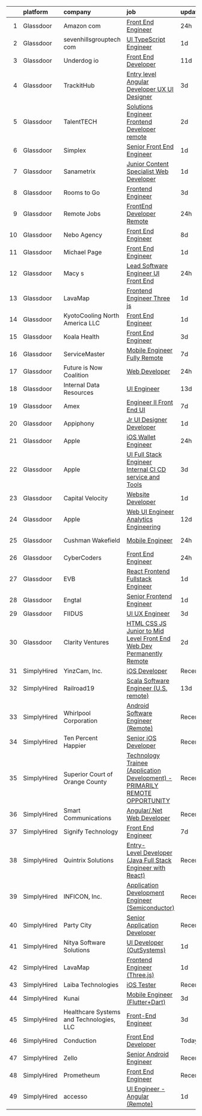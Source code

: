 

|    | platform    | company                                  | job                                                                                                                                                                                                                                                                                                                                                                                                                                                                                                                                                                                                                                                                                                                                                                                                                                                                                                                                                                                                                                                                                                                                                                                                                                                                                                                                                                                                                                                                       | update_time   | location                         |
|---:|:------------|:-----------------------------------------|:--------------------------------------------------------------------------------------------------------------------------------------------------------------------------------------------------------------------------------------------------------------------------------------------------------------------------------------------------------------------------------------------------------------------------------------------------------------------------------------------------------------------------------------------------------------------------------------------------------------------------------------------------------------------------------------------------------------------------------------------------------------------------------------------------------------------------------------------------------------------------------------------------------------------------------------------------------------------------------------------------------------------------------------------------------------------------------------------------------------------------------------------------------------------------------------------------------------------------------------------------------------------------------------------------------------------------------------------------------------------------------------------------------------------------------------------------------------------------|:--------------|:---------------------------------|
|  1 | Glassdoor   | Amazon com                               | [Front End Engineer](https://www.glassdoor.com/partner/jobListing.htm?pos=112&ao=1110586&s=58&guid=00000182fd0a5a089614edddea340e21&src=GD_JOB_AD&t=SR&vt=w&cs=1_6323b104&cb=1662102690878&jobListingId=1008111777596&cpc=723ADC3DFE402989&jrtk=3-0-1gbugkmhikui8801-1gbugkmi2ii2i800-9079e5c4807ef496--6NYlbfkN0CKJOvZ2V5IrJ1cL6f27LnM8XR4tisTi-a8V3t-dR9dwsgFRvlGUQc2Ve2CGI8d6VMKw62pSOGDOZOCK-asYlM1UC5LovIEu11GL3IVAzmNWxdw11bPoku-DjPOHXIgcj-ujE-jhQyEOdKPVR3jZqK8Z5UiuBr4aTfM2ZAKVUIS8MVUTcGPSDadIuXW0eZZlyRsnkobRUVUwmcEbqKoiA2CyOdf1EWTks-F2Nbjup3vuh_YJU1JM98uKxhbX-tUATGiLf1b6MCCGam5Zx4zfure2-71bYJFnFD-cnIQvV53PXMIxXEkqC-QhPpe1z0SxEt-J_ztZ7EU1kD3ZY1-CZOiJqVIKVN9iQsDjbu1cpSkQVfOSRhqqeuMjPeb-q12RvhQnymwJcb9vSKjFNbo3a6nmvIFuBjBQNL5kp39JpubLzLnWQtWePrYK1-wuHlZW1A%3D)                                                                                                                                                                                                                                                                                                                                                                                                                                                                                                                                                                                                                                                                                    | 24h           | Seattle, WA                      |
|  2 | Glassdoor   | sevenhillsgrouptech com                  | [UI TypeScript Engineer](https://www.glassdoor.com/partner/jobListing.htm?pos=123&ao=1136043&s=58&guid=00000182fd0a5a089614edddea340e21&src=GD_JOB_AD&t=SR&vt=w&ea=1&cs=1_c9ca52b4&cb=1662102690878&jobListingId=1008105988663&jrtk=3-0-1gbugkmhikui8801-1gbugkmi2ii2i800-0cbdc25f6ccf4f5f-)                                                                                                                                                                                                                                                                                                                                                                                                                                                                                                                                                                                                                                                                                                                                                                                                                                                                                                                                                                                                                                                                                                                                                                              | 1d            | Remote                           |
|  3 | Glassdoor   | Underdog io                              | [Front End Developer](https://www.glassdoor.com/partner/jobListing.htm?pos=111&ao=1110586&s=58&guid=00000182fd0a5a089614edddea340e21&src=GD_JOB_AD&t=SR&vt=w&cs=1_1f9579ac&cb=1662102690878&jobListingId=1008083944556&cpc=723ADC3DFE402989&jrtk=3-0-1gbugkmhikui8801-1gbugkmi2ii2i800-3be49a90b34b1646--6NYlbfkN0AMrEUdIxhUDi4JaB8HlJ3ajS0ipebGaj6lY-2pm3XmRwZj7C-QvtNnHci0APrFMEf352lJ3MUASs1HZHDz7pYZsR1ew5Rar1Xv0jTvYsLLa2wXJEOF9tBHTaX9fahBxYrEdF9NqEkxk9keSgILDpMBddKbwdNvWmXuHC4NusjA8fBzzOMi0omz2jpglglxPAAlvOPW_l-GUfianCde0uT97ZdfFDeQaLZuUHipnQL9L59Vjo3kLQ4U_1ko7WoGlioV0YErwcmfpN70-FvBIKPZJ5n91bH4JjGbO8Tzzbi7H4th2iKy8gl2RnXHK507m5z7vlf68NwZJjg-ruqG2gyUKFI0kvEWFKg782o2YVjCuOtarsJ3lw_Lrk8LAUgy8svGhSHy__sqfPSIfbGWGih_IEe1HYH0nwTtpP6lWDdaSaC64E0W6yNkqtY9dps9DHL0CBeL7KKy4_0-I-byZkwdZOVCPC-hi9yrd5vas-KAPQq4mZVZtrWuqXfNW6Z_c4g3kqjtzspgjCzRzSmgs8_jJPlXGdHExT7lCzJwHAEixgzOf9QN9QDm6DfOYO4uXk_Jf5Urqdu_m757K1n62ruoBG0Z2t_uTCrizWPkHtTtivIxznfqr2Nbtx65EvZ35os2mG1Y_IzDqLiCwxv8QvtDLJBhjbybDm0%3D)                                                                                                                                                                                                                                                                                                                                                                                                                                                   | 11d           | San Francisco, CA                |
|  4 | Glassdoor   | TrackitHub                               | [Entry level Angular Developer   UX UI Designer](https://www.glassdoor.com/partner/jobListing.htm?pos=114&ao=1110586&s=58&guid=00000182fd0a5a089614edddea340e21&src=GD_JOB_AD&t=SR&vt=w&ea=1&cs=1_ee2115d0&cb=1662102690878&jobListingId=1008101431851&cpc=8795CF9063CD573D&jrtk=3-0-1gbugkmhikui8801-1gbugkmi2ii2i800-e97608c6d181ff30--6NYlbfkN0DdLn5tXN_RiyJSiFodarGZFJKa8s6F6AK0THPBWp05MQOFQCzoYzZxGxYfJ9hLSNYsJbys6DBTafbFBBjszBxbMt_j1W_2i7zpgsVzQGKmwrQJU15QlzWMC0JPYrRs9hHXSY2_r0LyZgUT8f4VW1f_CjJ3HfrwkBmWSyv4JCZOznODM92b2waMp_uTTY9CimXK3DgCxNRJzXPkMha8Nl2Fc7ABgQAs1iCsgJqkgoWAobpolyRqSNUdu7UgPjKxqog_1zqt3frVJDoFV83e6_XqmS36spMNqlpdtKD8dWRIx50VUPN2U25EMBWyyK48dbb5SqDSm59I0FbjSvcDN9sO6C3XJ4h8JWB4uw4pAMNiw-yPdcPlwWXeGIuu-vSee1-Uq__7mSbtE0ZbEkDJ9CW6NiCdoceaK3bYbPp12jUqB2Qv62ASTEfe5ozjxUGovrJaRa2UFODN6NWp-mQNIULEPEYtVQKImv9nWjWrbUmvsWdUpH1_jG08jCJ_XGAY11glAQlRMCGjSXALRmAaah6h)                                                                                                                                                                                                                                                                                                                                                                                                                                                                                                                                                                 | 3d            | Remote                           |
|  5 | Glassdoor   | TalentTECH                               | [Solutions Engineer Frontend Developer  remote ](https://www.glassdoor.com/partner/jobListing.htm?pos=124&ao=1136043&s=58&guid=00000182fd0a5a089614edddea340e21&src=GD_JOB_AD&t=SR&vt=w&ea=1&cs=1_68241ece&cb=1662102690878&jobListingId=1008103113079&jrtk=3-0-1gbugkmhikui8801-1gbugkmi2ii2i800-38a11cd210967287-)                                                                                                                                                                                                                                                                                                                                                                                                                                                                                                                                                                                                                                                                                                                                                                                                                                                                                                                                                                                                                                                                                                                                                      | 2d            | Atlanta, TX                      |
|  6 | Glassdoor   | Simplex                                  | [Senior Front End Engineer](https://www.glassdoor.com/partner/jobListing.htm?pos=119&ao=1110586&s=58&guid=00000182fd0a5a089614edddea340e21&src=GD_JOB_AD&t=SR&vt=w&ea=1&cs=1_0df3e82d&cb=1662102690878&jobListingId=1008106322962&cpc=9C2286EA3771AAF6&jrtk=3-0-1gbugkmhikui8801-1gbugkmi2ii2i800-41c6f848e0a4c474--6NYlbfkN0AKXGaiplK0NhmDwG5amTlm5UJ1uyQpTiT6b7Yfiq_d5IZF27rf16l0c-ZVOAEiLpOV1r3c6eJA3BX1DhrYsokSmz91ko1cSFC6twCMcw4dfxWIHfDp9NrMrmfeI4TygIKN8-fZZF-WPTQ7rA8hkYKbbNApCtbwBqJTTpU9j8gK4kt_4HIbn9hFGk9y900PRhVKcluxVvzWkyTPv8-nR80qV6VuL6huQg-Vn1JeDD8Eas6TE5fEp_ojl4__Cgxj7-YkxRCjEAUTSU5IrIJV6RJmP71QLMy5NSuUQm_7Q3_s-aLk7ALbXZl3EiVIPAGAkc_U0CQnA2XSkI22FDQEtcQ_S3N41FymWd7lT9rluwnxqB5AKC_Wmf8HWm0IhCMJgfmQOVbq4kKatqwu-1g90XnVV6APfJ0kYgcpVYdN7F4U8JaW113dLdb-kZP-kWsE5rBG3RMkPtFWZEUQA-j7avey)                                                                                                                                                                                                                                                                                                                                                                                                                                                                                                                                                                                                                                                      | 1d            | Remote                           |
|  7 | Glassdoor   | Sanametrix                               | [Junior Content Specialist Web Developer](https://www.glassdoor.com/partner/jobListing.htm?pos=102&ao=1110586&s=58&guid=00000182fd0a5a089614edddea340e21&src=GD_JOB_AD&t=SR&vt=w&ea=1&cs=1_fbcb0233&cb=1662102690875&jobListingId=1008107815764&cpc=F41FEAB56D215062&jrtk=3-0-1gbugkmhikui8801-1gbugkmi2ii2i800-b245c521c04dd0c2--6NYlbfkN0CyQKdz8_lqdlgY-c-amsQST66Z8QjChsyYA8vzcGklWI54h1yaGRml5nZ8zCgFfjKK9ZLdt4yoVKrNz6IE8WYqPgnbtAenCgXBCuUJyRj9v1G_X1xDpaq7D6TVuE3LE96DJszuenHbsextHgw9-_0LokNeJq8xNTHga_useAxykmPnHKlxTeGpxpVL3bGTZHIq5kbzLkeunKrI_ruzNPf-SnkVaC3bKJ-E2t81CVcGHMAjGQu9VaYiLTp93LxieOFcKC0gOaZwZPkCyU5cnf63qisoFPUDsujv26AzqZFCGsqxC_Ex3apdUj9ESya0u-kSaHl61xxzbim8FZ43w_F5Eq2kbSaGWYZjx13_U1zYe7_vjZ6I0OFzVHfHTJQfLQpF2JqqOO-IuFqK3V_iJ5A4AlZLjm5GSzYux_PVyjOjxqgYW1pm160ErpPvCXNnrazdIR7-EItfAnNZzLt9LkggJeq8mjP3oH-MjtQ6jxV4-ztS1Lp7_FyNfDiV9UO9dS0%3D)                                                                                                                                                                                                                                                                                                                                                                                                                                                                                                                                                                                          | 1d            | Remote                           |
|  8 | Glassdoor   | Rooms to Go                              | [Frontend Engineer](https://www.glassdoor.com/partner/jobListing.htm?pos=115&ao=1110586&s=58&guid=00000182fd0a5a089614edddea340e21&src=GD_JOB_AD&t=SR&vt=w&ea=1&cs=1_a301e102&cb=1662102690878&jobListingId=1008101023855&cpc=FB7E4A1762AE5BEC&jrtk=3-0-1gbugkmhikui8801-1gbugkmi2ii2i800-d7501799ad4c8982--6NYlbfkN0DQkrWslipYdAKKBYyyAy12PZe5Qif844XZvzAwxKbcyIRxhdHaqMzJraSVoY3LdvZqdbhDVRcqMbQg9zBKlovBqZFMKKGvJWxnb3S45f-62NWUmbAKl-INeB2t6QZiWm3M1XCYbFffNuOKgWmrB1Y-k2AUD71nAFg2pFsx9_ZakQLz6Mwdh-3VWtaNPTu5NGjJHAmifMcHJwc8tBnVimSbBN4Aa8WHzIv0ytTwR4Ff8gYO0nCoZgNPid-WRhFQ4VHRdr6QlbF_rg1kz3irVM076xUMtH72r4GNJVnkWyeONBkzRdkIn6OnoOEEQW1jAIHNm2wTFLD2t5w_P-e_3v2MJvF0EUPz_j-GEweXxjnxWsT8oC0SvTAMxUCPUt5W27I_QeynTl1jnyr0ADS7gcfTBkg3_W8_6TonGsXGezgccVfI1olkmTN68Y-Pvc09RImdm1ryiMdL-YLTIuSQBb0gX0SH0BC4qn6NvFdeC-zBB5TsxhU4ZeV9ihyvucgSC4fCK2APkraeO-rDrfspRrGN2xHLsI3uqmcVhou9tk7zrnfsMAfXKFck)                                                                                                                                                                                                                                                                                                                                                                                                                                                                                                                                                              | 3d            | Atlanta, GA                      |
|  9 | Glassdoor   | Remote Jobs                              | [FrontEnd Developer  Remote ](https://www.glassdoor.com/partner/jobListing.htm?pos=127&ao=1136043&s=58&guid=00000182fd0a5a089614edddea340e21&src=GD_JOB_AD&t=SR&vt=w&cs=1_142d9e86&cb=1662102690878&jobListingId=1008111363414&jrtk=3-0-1gbugkmhikui8801-1gbugkmi2ii2i800-52f6375aaa799867-)                                                                                                                                                                                                                                                                                                                                                                                                                                                                                                                                                                                                                                                                                                                                                                                                                                                                                                                                                                                                                                                                                                                                                                              | 24h           | Remote                           |
| 10 | Glassdoor   | Nebo Agency                              | [Front End Engineer](https://www.glassdoor.com/partner/jobListing.htm?pos=103&ao=1110586&s=58&guid=00000182fd0a5a089614edddea340e21&src=GD_JOB_AD&t=SR&vt=w&ea=1&cs=1_a3753fed&cb=1662102690876&jobListingId=1008091252194&cpc=618B7C2C2BCBC227&jrtk=3-0-1gbugkmhikui8801-1gbugkmi2ii2i800-75fbaeed8c342756--6NYlbfkN0DnD22po5yrqzsKlPZQBkFdjxH2sSxKZZZEe_YvohF4JxoCKGDfqvojq_UCMobx5GXqiMsMFvk5Jl9PbySOJlj8_gQIZUHU3Ixjsb8Dpd7ZeIpxTcYWqT_xFDxbjhWaDjeYCWwAwb3lBSpPxq9-8RewnbZYlGtDh0f5cZrYQlVSpV_7-XJ8pDbPW99AH04r_zcwAbsnh-uceWErfVyFShopfWCDatNjsaKFTI5E1yO1IwzA9dMFi88N0xOIaVqO92Nw4jvZURxL7ewWrOvuKekhwtGE6xJhTzaZuv0xx7d8e-2h8HSPMtIgGPr61FAUB6z_CRU09_eTVGFrJP-A0LDHvQxPxB777iiMeVsJ2Lstf84zoK3Rh-8ClugZRFUdbg2944v_lJSlpyXH41UJWh6Oj3ZyPVEjDQJmhVoGldX9vY66rH-SYGa74xdtj6Ga3V4WO_GVcrNH2bHa4zopmTfwOlpKScJEnZAyBOd8vWvPI4GUub_KayxU6-3XEG_XIy4%3D)                                                                                                                                                                                                                                                                                                                                                                                                                                                                                                                                                                                                               | 8d            | Atlanta, GA                      |
| 11 | Glassdoor   | Michael Page                             | [Front End Engineer](https://www.glassdoor.com/partner/jobListing.htm?pos=120&ao=1110586&s=58&guid=00000182fd0a5a089614edddea340e21&src=GD_JOB_AD&t=SR&vt=w&cs=1_24d3729d&cb=1662102690878&jobListingId=1008105408253&cpc=32EE424DE2B657EB&jrtk=3-0-1gbugkmhikui8801-1gbugkmi2ii2i800-664ee73fa3518e19--6NYlbfkN0BR3ykMnr3Vw97HK5IC0i9Uo32NXohanwqRY-CI8z69bl4xOa6Yve6w6NlWd53uNOeH4xZ2n00a8rY0wq8Cx_JbswKM3Z5Ay0QpFF2ogD1NXyGxW9DloAN0hP3gnXWU-C8qWf3SlyW1vAv8Mf_p_H2Q5SP_vEtXAP3fTfMKoucYvYs9X0TCVDHd5BqB8mqBDf7wMFThsilhhA8cMhdp1tzKflfoN60a738Q-t68bPV_ze_BanPGF1JFM1shho1AXrdSvQ7yrezR_khO7qmjNaS74Fsfkvfye1JmlxCybPkl8E_1MtrlWkSgEKyCW3XNFuBGZUgaoZC8plU90loogpZrqeJ6-aBSEwVIIAD8fnxkxLVfPeV0wSsbrdl5kVTzkEUMtxwievXNGkokv0aRUXZHvC5rq5i3F7K1ypNKhV5pyaeHLGkqxGn-rakP17SDgJkicfqWRjD9OsrZrQNbEY6Bk_bY4ZZTqB6U7a2fUfQ5d_GxUWOSkOaQsMjy0blYW-ze2b8AP6-vJY4GEHLUhlN52usDt18nH5bGwkCmXka7YkgkG4Y7b0wVaHeagFzVtS2931O3FKsJ0rpSuNM5AL1mlg5gGlSAbw02nYjBrEZP4YiHyDkY2DmMnWE7BfPtSU1DOcKqc25ucB-SG7FSVbXWkollGmSpaXNfiPIY1E5SvGnwpTl3c7JBtiGKC6jIzdnJwnGqCCqqN4H2Zz_IdklW_fGCjFW-O2UJa7e6Cna9JTM6XhIBmNhBlJNj0dhyt15KJC5BxyLQ1s__lcWRXAxhYQymHbBpiZNHYJ6JGcLdstN2ky4LiNAkhDVSqm83EnG8cXiuZpb0bsQnevKAj7tSZ8pm-v6kWVsI0JuhsiB4JKTu-TRZgMqBZ7TTcxQuJ0pHGEyl2kpeDuQ6YGigxc9DWQn-GK-tHxkLH0Kynqb6b_JYOmiCINQ4qk9nJBRpkQ0CMvxS3qj6mjHvCs7gS2Gzt9q5Aw_s3oflKxW_mBVOzHvVw1kz8jBI)                                                                                                  | 1d            | Austin, TX                       |
| 12 | Glassdoor   | Macy s                                   | [Lead Software Engineer  UI Front End ](https://www.glassdoor.com/partner/jobListing.htm?pos=110&ao=1110586&s=58&guid=00000182fd0a5a089614edddea340e21&src=GD_JOB_AD&t=SR&vt=w&cs=1_465e5053&cb=1662102690877&jobListingId=1008110161534&cpc=1FDE87803EF93CD3&jrtk=3-0-1gbugkmhikui8801-1gbugkmi2ii2i800-372588624724983a--6NYlbfkN0DjHvLHG-fYDKeElzGabtytFldtxc-EIiSdXvIQjqX9HIzUG8IcG8J2L7sWMIRp2VTIYlkCEWOFuwW6uLJjzfmAxaEfKVmCS_uO-RU67sAgDdmeggSAB6z9GNJByXZfANoYpzM2Ko8O80U6_ovXcopQFnEHlK8c7KQjmWnSk1Bq7MYUmtyLeUXlNBGZ7eEvlwYyF6E6ZgzgQMvQjyz-8lJiG9RXn78semyKdgjCfxv3dKagOKgXZC5uXdTIAF6cSE0pzYWJS_3E_xGLbSi0Oeu-SFrd_cN-vkpWO29ziomBPtvpcvho2R9urAasoT2HpHMqwWwJHuw9wpPWbm8GtmvwjAQeUWWspuChpaA4_QTodhLdPyzgcdI4vmeZO2sSHs7YlfA64EC9pTAtyT8ox08qHplVrgJXQAHSO1zkuN4YzL-FMZuv8P77Py75iQUqA6WCPgr6fLR6Joci9uuEWeCxuORNVf0Oe1Lk0OaQLUd2ZA-PnCedBI17q75lg1w5SRBHhI5Bl3JUU1JVmeM-3ISuwB6tfZk1UhZinIETlHehzz-LUXA7BiUnOeRHvDVE3hgxQemWSfOIwwRMfcdmMPZA22QA7HNH4hcdxQ_m4xCyP_lQT65Upc11wA6kkSYc67gO2NQSrirC9-0Cqccz9J45q-ndgW1qJ83c4EOoTd6l50_zcPNNYtAyXbxHwjSISwsis-cxqP0NT4WeNQqj9McT7vNjdP8q_VJkerA4BmnwLOvNrs_M-o75TSAmZvLXnqZuCB_tPcZsY1-fez9qcuEoja1RKnNf8h50miCc0TIZCEPQ0KvX2Rq9fIXDwYOdL20G2cne6r6Sr7-ALp3uXjmR-Qc5A7t94gbwW-lnOuNzthzId_otW4BxJ39nnIATkhZuF7CTNeg2Y5vOrvCREeFKUUu3fPC1sS5Qu6HwDo-stXBy0Cq5er2tG0KMXvvQnAvJYUTGl5CUQ1JcR43KEIS18RYvRTLbth441kY6q-gd3qlmtCmsCYzvOAJS4jsMvpEmI70pXdrQWJ6iQubZgYbY7QWaRw_ZJ5yj6P6fuTgOxgeCl8v1IOGGmMxn5lxp0_U%3D) | 24h           | Johns Creek, GA                  |
| 13 | Glassdoor   | LavaMap                                  | [Frontend Engineer  Three js ](https://www.glassdoor.com/partner/jobListing.htm?pos=105&ao=1110586&s=58&guid=00000182fd0a5a089614edddea340e21&src=GD_JOB_AD&t=SR&vt=w&ea=1&cs=1_32ab3c99&cb=1662102690877&jobListingId=1008107112393&cpc=3DB599BF2F4828F0&jrtk=3-0-1gbugkmhikui8801-1gbugkmi2ii2i800-507f65a59dabc98d--6NYlbfkN0BvffYVbnfQbS93BkAhZe1nr_iwjsb5JUyOPZS3_wkjOSgWe_xkED14VH_47UFZw_f0PD-YV63-y0VMcTqxeh60kz2wUlyYmhXvmznHihDAAKeEfwl2yS4bQ_ahTu2wz6TXdbxPG-YL6ZGXSRJhELPmAH1xTPive-rk2Dzvl7eLtJhbzN0NlD7-sza0iPBPqtzkS6LbdUtSsWOY1UF-KymMMZOIEriLDt5ZROjCzp9ODhr69cdh28VErPrbPKWV7zYmJRrbQy1sXvcVZ_-vDl3aKhSbymAlKguqMpWnbWZ2Z-632SY2_Y_vjBGctZZwcX960HLjytEppqiBF_1Xc3ejkFbj9AsXFJQuoqHHWywPNFy50R_WhSIRNtTGeRiqGzWnoFo6eXa2owa2fbkUSvTkXpWRc3qAIfe9c_eiDigWIw1GKIlod5UKHYqXddh0vrCnFwVkhO706lxorqJG2KxGCChZFXfWdecFQgKz3OsyiPe3uVFTNWsxfp_Qv2Z4iqA%3D)                                                                                                                                                                                                                                                                                                                                                                                                                                                                                                                                                                                                     | 1d            | Remote                           |
| 14 | Glassdoor   | KyotoCooling   North America LLC         | [Front End Engineer](https://www.glassdoor.com/partner/jobListing.htm?pos=104&ao=1110586&s=58&guid=00000182fd0a5a089614edddea340e21&src=GD_JOB_AD&t=SR&vt=w&ea=1&cs=1_0131ac7a&cb=1662102690877&jobListingId=1008106136582&cpc=4B86475FAF393599&jrtk=3-0-1gbugkmhikui8801-1gbugkmi2ii2i800-95c6905352f88a82--6NYlbfkN0Dc-ooIHjQBXFulWbzgPY9vSiQnPnbNktONDEYief3jJamGcQTufOlvAyyAo7DfZyE_1pPArs6E43qkSZ1nxAg4VLodHb8ltK63bt5F2Q8lvamRi1z6gHP_gF1Os5c6ahv7SOgpgm0JzYRqACz8U4nNHNp9jx4qIOziVRweLYxsGSEfCHE6cE4YDn5gYuK7yL_Dgq2bCgdDFLrxM-nsIVC3swmSfFI_lpjLB_EnwqM4zb6BbhQMBhJugLthmwTAS0qYn_GPvDzAK7o_QbBNr42CNKxQ05boQgwWCtIaOrqPS-eP2LpCVp7RWjtiF67t8UjyFYQvnww-14CcHG5e2sKa7C7Lzi9RyyXQnpwWjT_b9ftxXBmdWQhyW9271P7qBfDY97PFyXOnUW31EnrXU9IS1rGYqrdNgY1yP0V20xoYKnF0ZiyZqh87nypmoJxtlWk7aN-XY15tDsgxBQyvG4qrjvnaHuHBwSaG9Z_Q2AtnyikSvy-U7y74P7CnB43BhAyURLrOXjRHzQ%3D%3D)                                                                                                                                                                                                                                                                                                                                                                                                                                                                                                                                                                                                 | 1d            | Remote                           |
| 15 | Glassdoor   | Koala Health                             | [Front End Engineer](https://www.glassdoor.com/partner/jobListing.htm?pos=128&ao=1136043&s=58&guid=00000182fd0a5a089614edddea340e21&src=GD_JOB_AD&t=SR&vt=w&ea=1&cs=1_037e5276&cb=1662102690878&jobListingId=1008101370082&jrtk=3-0-1gbugkmhikui8801-1gbugkmi2ii2i800-d44cb271bb076129-)                                                                                                                                                                                                                                                                                                                                                                                                                                                                                                                                                                                                                                                                                                                                                                                                                                                                                                                                                                                                                                                                                                                                                                                  | 3d            | Remote                           |
| 16 | Glassdoor   | ServiceMaster                            | [Mobile Engineer   Fully Remote](https://www.glassdoor.com/partner/jobListing.htm?pos=106&ao=1110586&s=58&guid=00000182fd0a5a089614edddea340e21&src=GD_JOB_AD&t=SR&vt=w&ea=1&cs=1_d6c05bbd&cb=1662102690877&jobListingId=1008094834815&cpc=D3E44275D43A938E&jrtk=3-0-1gbugkmhikui8801-1gbugkmi2ii2i800-1958677f0739793e--6NYlbfkN0BLx2Q3FoD53KxNngkRaR19oQ3a77WrFdaZHeeEQu56ilJplkQIi9mHEGKJ2jOyLcwCS2W82AGe83BmZiI9RJuZy4izAfNUSB8hpTp3CWM5p0smcy_-75o57_hvw0xjbMe2sk-1aR2MWjNoYWJh5-pxs9rzgeSq5hR8LgkXqXw2VCxgsbcImcyWS88kZ7dYi1kr3RibCaaAXHr1SvzVAdVfmVJ6QdTuWzCA0Vta75WOZv262swl8fjlsVBF-Aind34-_EMkSkXFHIcJDeWHduCt2j2vhBw_lxKt_RiGD0CrFpidnlPYI8mxa07CJAhb2zWPIdVxylY2pkty_RnLxeQUAYMmyk4Q7OeOVxzpECX4snEkoWBqdGkbM3HwLF0dhhxmOLEdZeMQ0Ap59XrPZgEzM0xI0T7oWHqs2kIdV_-2GE0r5YJb1HITGjH6Xfw-EY70IkQ9KOZP6H-fFiRek6KkAiijwxH8s8dcjEfwjEaplbtfP-OlgCybHSs4gUGENiuB_UkpFIxOURMe6CiyYNG8qgog7V28LOQgjOgU-RfGcJU3EqMJHVWHeOvT3DcWYzUvktzgdC6WCpHXQy0i9F1og15T13suF1mtWQWX1iP9f6DGMdZ9BSATveCsD4kELiZvYxp-Hn-ulp4ue_U9X6K6eNqOQdxBZA27O3mPHU0ClAnrTu3jvUGEJFSTu59H6JFZCC8cuEnEYVC5NpA1yr64ZsWCnAj9o3ZAn5o4jiyzUd5_b164sDCGno8HIFNHMuI%3D)                                                                                                                                                                                                                                                                                                                                   | 7d            | Atlanta, GA                      |
| 17 | Glassdoor   | Future is Now Coalition                  | [Web Developer](https://www.glassdoor.com/partner/jobListing.htm?pos=126&ao=1136043&s=58&guid=00000182fd0a5a089614edddea340e21&src=GD_JOB_AD&t=SR&vt=w&ea=1&cs=1_7f8217c8&cb=1662102690878&jobListingId=1008111275835&jrtk=3-0-1gbugkmhikui8801-1gbugkmi2ii2i800-ccb8177eb3418d5c-)                                                                                                                                                                                                                                                                                                                                                                                                                                                                                                                                                                                                                                                                                                                                                                                                                                                                                                                                                                                                                                                                                                                                                                                       | 24h           | Remote                           |
| 18 | Glassdoor   | Internal Data Resources                  | [UI Engineer](https://www.glassdoor.com/partner/jobListing.htm?pos=109&ao=1110586&s=58&guid=00000182fd0a5a089614edddea340e21&src=GD_JOB_AD&t=SR&vt=w&ea=1&cs=1_c2f0df06&cb=1662102690878&jobListingId=1008081469269&cpc=F45C15D234B746DE&jrtk=3-0-1gbugkmhikui8801-1gbugkmi2ii2i800-87a42d0d3a12b624--6NYlbfkN0D-IIHpRgNhhiguU_t6VlqfhfFf3-SclHiEW6RanCpGL8wFVSAuk-AYI9mZ-8RRobe4cgHcpNow3G1iYZivR6axI5ubVu6AJmqhFV9fGDSyFPFskeKwb86NrAIDJu0_iRm9SCnCH1pWXe2cnGyBmtsXqs5__WqJkbwQM9ixTai6DEcHlGqBak-sYCj3NAq58dgFrIkUp2GSwctgyk5gX8pLhOe_A8wr4cmuC0meW82pFDtwJT4z2rDVblzwM6ad6jKOhBOOFIJnxe3M_P4yIGUFU8dkupwouqWA78O15NQZrHszXb8mnDvCRrsFGqKM_CPtchQyISPHuH8o9K9f-lP59PPsLmq3V3csH-lrXDeKX8EvsdMWO1TQkIZZdgEuWIo7vVx_Y8-Y5NGys8NxTBFQAI25vPIKNn-TcjnTcQAkAZFNwdVRIZCyc0DfNIdNFuq8PX4aLrmxHW5RUWpWJ6Rfm46b031V0ZHDKaPe-FtEuqxEYRy5y3RU)                                                                                                                                                                                                                                                                                                                                                                                                                                                                                                                                                                                                                                    | 13d           | Remote                           |
| 19 | Glassdoor   | Amex                                     | [Engineer II   Front End UI](https://www.glassdoor.com/partner/jobListing.htm?pos=129&ao=1136043&s=58&guid=00000182fd0a5a089614edddea340e21&src=GD_JOB_AD&t=SR&vt=w&cs=1_ae785376&cb=1662102690878&jobListingId=1008093929326&jrtk=3-0-1gbugkmhikui8801-1gbugkmi2ii2i800-de5450739d95465d-)                                                                                                                                                                                                                                                                                                                                                                                                                                                                                                                                                                                                                                                                                                                                                                                                                                                                                                                                                                                                                                                                                                                                                                               | 7d            | New York, NY                     |
| 20 | Glassdoor   | Appiphony                                | [Jr  UI Designer   Developer](https://www.glassdoor.com/partner/jobListing.htm?pos=117&ao=1110586&s=58&guid=00000182fd0a5a089614edddea340e21&src=GD_JOB_AD&t=SR&vt=w&ea=1&cs=1_9cad21c7&cb=1662102690878&jobListingId=1008106905500&cpc=F41FEAB56D215062&jrtk=3-0-1gbugkmhikui8801-1gbugkmi2ii2i800-ace4701ba98733a2--6NYlbfkN0DBc7w0xclGgia4rxR5d721pIg1ynEBDV_Wu1axbExK5d0pbSc7c3t6wMwCdRzWOG5gAiI9DzWZozo1Hs_dX5xFBK-3mPdmWahEd8iOAY9Y4S9YneM6Xl_nYOCUXvbXwOJj2Ds0fi_QRx_9l_ZfSqHqnCt5_KkPwgPFVZdduwuKrjoxYKHndxRL_08kRAVw_Bvyky6NKjIzj0LXFjDVrv2zBFw5bUwsAdUVv_0kJ9JDyhjIHQkOxwpxmUllu1wP3_H2fZzbJIs2V-c-M0ytziMbfSrclV7JMZDF5wKTA-g_6GPscBC1PHSK7nTk7LCgl_ApSQO3_UqXnQhPIpk8phVE7qCcB2SDpP7bZ1uZCqBrjcFP11acYkpInVivolXn-k5Hwc8hCLEycEOQeroeLdnWL-EncoNQrOBALK38oUCEHHjbXmITpOw1goKGTGd4RykKP77oqz8C35PMrCuewMJgyaHN7hQinVIWNkd5_B88JItcIHi1fmHlZlJf8EX3lecK2Hwp4A2-TTmw_86OEFE_)                                                                                                                                                                                                                                                                                                                                                                                                                                                                                                                                                                                    | 1d            | Chicago, IL                      |
| 21 | Glassdoor   | Apple                                    | [iOS Wallet Engineer](https://www.glassdoor.com/partner/jobListing.htm?pos=118&ao=1110586&s=58&guid=00000182fd0a5a089614edddea340e21&src=GD_JOB_AD&t=SR&vt=w&cs=1_34b3897d&cb=1662102690878&jobListingId=1008112467687&cpc=AC285F3A3ECA6BB0&jrtk=3-0-1gbugkmhikui8801-1gbugkmi2ii2i800-a3b461756a1faf5d--6NYlbfkN0BvKrLyj5gPmtZO9T8euul8TCxuuKNOtzRJOomxnwSEodTz2Bc-sPZlC5mDe-NOaJgaJi52H4pYtWVhM75oJjUeG4uXvYMxCzoanxAnW9P-LCLBQAMHpZu4yih1ZO8bxyEAXINXJryhYZjLbCeh_YYH5WHBv6wY-y83YGt-MAEEy1EOl0UUgP89l0zS27A7_yu6HNizGfBgjAjjJFlmX9roQs-Jj5GW8fM97DWCUMhZfqUgn_ruNdxv5UoblPQi7MmBeWldy2YmogeOUzxuf0aK0GaabU40ockiNfgqosH-E6KdmQkroeXnDo8Gl5QSu4mrLz7kBzobx7PwS5cV7kKqtQWWcY4N8hKEUqpdz4v2RWqOP66yXPxhzwCKMff9dEpPhMjbbqpZQ3vA31U2eu4DcH9MGypTjt64JdqVDMSzsNPqEpxdWbeObzOAoJqT7T53tYaFaq7kPvXbJcs-N3TMO7KpYgI651QXrWsUAWVw4BT6zu9CnaADODU0uiXkplKJwLDSKDgnFxmSoqQK5IWk1vx3OsPUbCTEu5tOdm9AKQBI5UKlkqY8TrbiSBsHeOuoP-gW7JdbWzzmZQ860lRSYIhcuNMDJArSKC4srqRL3qcra57QD7h5T18umbucjJClgnYKNJfFmPHvWlckq1ha-0Rk3JQ24wsgaBhqA3p7_ZUZYTIjd9B5dB_gr3VK1xaKokgGWF8lnebW89SOoSTOExZBxLw97JOnW4oZEPN_DoKc85YtwagD0G-XHN9kOUBDgnDHSNqu2BCFRaDBWoKD2AWbCFx6QA9jyMk8lsw0TYnno8ic6cQYx9GePFFYeRL0QvqeEbs3jmXUQT4qHT91gPkTToZnELzNQIggEhe3_ixgMN4da2yfjPrVkfvdoDSJHxawzl-lJc2L8Ak03BiyfwsBWTxKR4iq3co7v5RkDNQbhxYlu2blBH1BzjmHM4Y%3D)                                                                                                                                                   | 24h           | San Diego, CA                    |
| 22 | Glassdoor   | Apple                                    | [UI  Full Stack Engineer  Internal CI CD service and Tools](https://www.glassdoor.com/partner/jobListing.htm?pos=113&ao=1110586&s=58&guid=00000182fd0a5a089614edddea340e21&src=GD_JOB_AD&t=SR&vt=w&cs=1_ec4c0f12&cb=1662102690878&jobListingId=1008100584192&cpc=AC285F3A3ECA6BB0&jrtk=3-0-1gbugkmhikui8801-1gbugkmi2ii2i800-d4a8741f0a922825--6NYlbfkN0BvKrLyj5gPmtZO9T8euul8TCxuuKNOtzRJOomxnwSEodTz2Bc-sPZlFpP0h5lDivpIvBqAM-01ZtSCDiq9Bm7VaPCiI2_-aEfjuaV4wWy_SZ8OKp5Y9B9zRAcW_7bb2_lMpO7wkp5BymmVzVnlwBKuGFJc7IQyCUzZ0XHTM9yon1npbKHQN315LeOk5zIzn5yPdD3d9Mh5XWIZMnYU_ZV6O03EGnDZV4HgQeB6Gx-nzNmZBP0BL4NoLkowC_bt6XxkanOrTXkq8Lr9aeZqX-SwDIpker4s5ccl3hHmR6kuQzk54KBUb9YH_C375F1pKI8LZJ4Vs6I6TIkqU1fkM7CS8ofI3gC8Jqw4Br21AJlTSX03cWTmyVEyMTH5l1ASwL6Y7Rp_otSewyNhaYC8dHSM34G0cFy3glm_7UAfNkgKb5P2f0jKq1pxSmp3W4e4sYQeBtT0w60O5wfd9z4i4ewX11LuciboP-ke12opSIsvx5EV62bKlEOmGHrzhw8UK_yQzlJy1QAssn4l9fkUjATfwHEJ47lZiIDxxIhyyVAR8VhIXmO8hKRT4_8kvt6J1iKUVjG37kKhg1UYWD_zBrnrso6W50qnT-NvQDxZrbBMUXqrz3ItHUtmvY87mlDambMfL6Z8TDT7kPpseKewX55FBqFLVwlDcqJTP0WI6TC_ipxqOqs8Qix5vZvGba8tdiH_UQiTaQKDY0LW1U8abPtB_d1ql8p8X1LXoqY4EEbMBaTRnxrLqrtRMsRp18bD7EEu9G0yx7L3nQ_iXbjCtqqmk5HeoIFZ0xfkhlXl3inATCgzDOLGjUEQeRxXw_F2pxrxRNAckX69_IaOA7rGebdsOmnqNVn_m0WxSh5rTcrrJffv00nIu0Kl8rmNtRxtm0w-n3gb_cRines-9WCrGm5ET1v1woT520y6TxYkT4TtzqnfGj4L32njC11yAqjg6wGwYmJ17dXprDWsUPiMfmHR1JsXmATVk-CMnYobYN2hW3B8mS8OHwt4)                                                           | 3d            | New York, NY                     |
| 23 | Glassdoor   | Capital Velocity                         | [Website Developer](https://www.glassdoor.com/partner/jobListing.htm?pos=107&ao=1110586&s=58&guid=00000182fd0a5a089614edddea340e21&src=GD_JOB_AD&t=SR&vt=w&ea=1&cs=1_156b296b&cb=1662102690877&jobListingId=1008106989873&cpc=D2F1DE17EE1F43B9&jrtk=3-0-1gbugkmhikui8801-1gbugkmi2ii2i800-dd887728a0a2fbac--6NYlbfkN0Dgj05somQCz8cLoJbcLb5xai7L06XWcXuPNhduVhJJYCGczoJMw_u7FPPdV1dduncetxZS1K4LAeCOUwOHneFRbmvLapiOgGxTzdV7DYd2ZOavRjIL68mt53RGUKsYeXNzgFLhsnYh7owouLsQaYVoh-o4FTcgSMn13x0s7JVMw8HPrzpVcxgf8t0DAov16PThd2DeDQdco4FUIYO87Pn0jWaGS6OUbnj4NfLLOQeOe9m08Gp4IHR-p_DN2cxEDVyIhgSuoFHtPOynL0wVQha6bK510ldWmdZvqTy_wVnNSJJqxRaQFadiNFoKZoIdUu6VL0ftqxx4Y7GEbSc7055liV2J4rWqZZ7VO-d06zQk8oEwm_4XJqhRR4qnYlVBxiVU_eanOpWyDDw6U1sJGgrVlL9ZhH2ZB2ArYaVmy_fSerHHPK00w6NE7CrY5EqaaixzzMJnfDTkIWmhnpvm5Krr_3zVOXyoG84kn7raWeFdnt9JuftxLiySqPlcoarnPjs%3D)                                                                                                                                                                                                                                                                                                                                                                                                                                                                                                                                                                                                                | 1d            | Remote                           |
| 24 | Glassdoor   | Apple                                    | [Web UI Engineer   Analytics Engineering](https://www.glassdoor.com/partner/jobListing.htm?pos=108&ao=1110586&s=58&guid=00000182fd0a5a089614edddea340e21&src=GD_JOB_AD&t=SR&vt=w&cs=1_08616e54&cb=1662102690877&jobListingId=1008082958924&cpc=6FC5BA77C9A4CD78&jrtk=3-0-1gbugkmhikui8801-1gbugkmi2ii2i800-1db09dd23059268d--6NYlbfkN0BvKrLyj5gPmtZO9T8euul8TCxuuKNOtzRJOomxnwSEodTz2Bc-sPZl1dBMH13w-jPvweqQ8T4bsSajNjX84lC8rgMp_QBgut94lZf24PwY1KZdSBDmcQPQ8QEdIEd1rWFTPXiDxGGNz6TVkOiQScRHcN9TEvFvcD7KakGY-s5sxMtWhFabi4n8Bco9BOmt8Y5l_s0HA5PtVAUAKepnTqoyCMXYwwZQ-U5YTcGajOroEN45sOBYoeozgwIgqnGFij02U_goh5ZWGQrwiAyLjps9YORbCWY_PpWsFGwRfeav1gv7-6YBm5hreWS3gw3d1BQLU0STyk2D25TSIkEOLbApAoYokhVhDS2hxUy22dh6GUCfujzTBh3bYosCTUpGgtpdpRgNz6fCWJ_0_N3EY80-mpCA9E7u5XIngzGzEWvZwsyqKqUIMidzovA7AvEqjII_XAzsFlj4xw6TM6iLPTuI1v9fc7cx4IqqOJMHDb2XFopmiTfrbViBOXbpEXFr9AtRyirmbEQcpVuD6vzrU59kX5ptIgDSFAzY3QBD7ik5hh5UPi3CYhORkdzr2Mr6-YFCrtuG3v88lSCi79H4hAjqOgUU3FXTBFufVGbQIae2v8As79XkqC97nFH7VMHMIClnNanOdZX1HufRXQc8_k9aFiBB7j-aomP009VZm3VBTokgs1SMryNVw1TKty1a7MYNRCKY6Y31b8fmQzpPEydiwy1PANxPIdH7mG5AyA55fPjb68popatlOJBM0cshyj9HD3zH-ZgA9flkwkhfkUXobFFDqew6VsMmI_Oe_OvoBgE3IIgLamEwkPGM4VlhHUzgxSvzm7Ahr6DoqX2us_6uxYJgJoj0ELVAIgC3xYq2ECzrOILyYfHiOcJZKg_0VmPk5kf2aUwAkbfSEa_Cyz_-00v3UN2pcgdQsqsfIUaSbstPVIBEjg9Xp5n8BxSpFBp8OS0A-Z3EmgGlNxw1Twda)                                                                                                             | 12d           | Seattle, WA                      |
| 25 | Glassdoor   | Cushman   Wakefield                      | [Mobile Engineer](https://www.glassdoor.com/partner/jobListing.htm?pos=116&ao=1110586&s=58&guid=00000182fd0a5a089614edddea340e21&src=GD_JOB_AD&t=SR&vt=w&ea=1&cs=1_27d8d5e7&cb=1662102690878&jobListingId=1008112245415&cpc=F41FEAB56D215062&jrtk=3-0-1gbugkmhikui8801-1gbugkmi2ii2i800-ed03b68ce7d216a2--6NYlbfkN0D9Pg2x5ry920TXzaxKVLWVxirK4eM3sgP8B1zODjS-ZZwsvod11M1JWDlfMLAjHPp811ZY8dejCcfHsKkkXtY22Z-oqXV5yUw0lUfwxR-T88Ric4HkCTzgQ8jEHNclk-for12nzPX4_wNauDzNwtraHNJqHtY5nFdGVTmunl1eLXcaKMNSrtqptR5cxbZSfzwE6ccq_5WzTq6an495yDDjj04o8biYXZWefbKabuSY0dpz0nU-BlTBj2DHJKBH__DmHul8BGd0G_N3B33jBgsH8_W_MUiuTW2iNxP1sV-qurmuirE2erylvgAKG4oGCbiKjzZ7JMbSMF9s0Cj19b3BwkV1XoUti9zEp1E8A7aZmF0erSGL7xwCPha0rpJgBcv_4AeVqgm3W8PrbgaAGbUvUmkWSlClM5cqiEvgLl_vKUs9q2wdDeK8tsoksOt0oRnGjt5z4d9Nm5HwcmIKzO_yfkQfWea1L_oqwhOW6dKfb86Hpk1Dqe9wnaSUMtuY0LD9TE0G2lxPaQ%3D%3D)                                                                                                                                                                                                                                                                                                                                                                                                                                                                                                                                                                                                    | 24h           | Los Angeles, CA                  |
| 26 | Glassdoor   | CyberCoders                              | [Front End Engineer](https://www.glassdoor.com/partner/jobListing.htm?pos=121&ao=1110586&s=58&guid=00000182fd0a5a089614edddea340e21&src=GD_JOB_AD&t=SR&vt=w&ea=1&cs=1_953ddf96&cb=1662102690878&jobListingId=1008111489602&cpc=6FC5BA77C9A4CD78&jrtk=3-0-1gbugkmhikui8801-1gbugkmi2ii2i800-b807646ea5f757f1--6NYlbfkN0CpFJQzrgRR8WqXWK1qKKEqALWJw739KlKqr2H-MSI4eoBlI4EFrmor2FYZMP3muM0tCR70i6BWoBwQKWxUJeMUk49ukPHIGtqJsEfgn3Gf8Beo518Plvun8sfOEANPii532SalsQCOn5Lw8oN14qFLqkA8eCD66I-HJMs58tEhEJFVlRZPacGLUNAlFNJYFfx_9AmN3A_csH3ByofiOS26rRDGh1AxlE8QNDl67rwZ5WhusooSxSXkNg4efGShmnoJVNxeSqtJZOUcHbqq9QIXgiERTJMqBJfG3D1UDHZCb1pWGTgrxhr9_65jmXn2XPgTMCvFqg4oTH5Kv1BVAqGlhJK6HyDg_7OUdttGcfz0l-3yycCVODwAQFcGWdG4cL7OZ9o68Eno4z1uUsOxUTKRwcpAf08k4Y-WHxqDxhXjA9HjgkjKSjnsjh_f1fGclGcXay9t5Fc62jmlcOxCYasZ6H4EcRdhwW-AJTr4cNuO04qDbHeC2Y2rEuAJDaXq4DrwzadJNoz_jFw2XWHOT3tIa4hTpd8iXND3cuUMlPY18nAxLy4XYct7agsCFrv8fJqXX800A4x1WU0_CwX--nsCmrNTWq4OR-DjVhM1kDAmI05SgbICgCKYMD7--GyaifmL1qAG6yhsvV15enU9YSbVl3Lj6fik3EJJYGUqfn924TeNoRH2B2GWrewF8qAtEUvTruE2iwkQYzaJ8zTuXBhuFCqXU026ro40qxnyAiDBtT6svftvEXAG4h9wSW-rXqvD-q7_GZE9PA_Ew_4_syX5HyWb1xarS6ZSxHTEPGBX0HxTkHTmJGXAXlEFU8-phtF8GNXV2ygJcdprGPg8jr3tyA-GNTSx_aYcEPo6yoroRSn6D3LkLQ97o1uNTagwZlq1i9hynNqopS5NjWMRR0aUvsJvhRaH6HxjbWNJzdPojTfdEaFUCC_wQtWWOmMvH6zKwALm-LQSU-o4Htfore0Ii586dpu87U5Rh0iDRLioUA%3D%3D)                                                                                                 | 24h           | Austin, TX                       |
| 27 | Glassdoor   | EVB                                      | [React Frontend Fullstack Engineer](https://www.glassdoor.com/partner/jobListing.htm?pos=130&ao=1136043&s=58&guid=00000182fd0a5a089614edddea340e21&src=GD_JOB_AD&t=SR&vt=w&cs=1_c1682192&cb=1662102690878&jobListingId=1008108158682&jrtk=3-0-1gbugkmhikui8801-1gbugkmi2ii2i800-9a282a873a253548-)                                                                                                                                                                                                                                                                                                                                                                                                                                                                                                                                                                                                                                                                                                                                                                                                                                                                                                                                                                                                                                                                                                                                                                        | 1d            | Pembroke Pines, FL               |
| 28 | Glassdoor   | Engtal                                   | [Senior Frontend Engineer](https://www.glassdoor.com/partner/jobListing.htm?pos=122&ao=1110586&s=58&guid=00000182fd0a5a089614edddea340e21&src=GD_JOB_AD&t=SR&vt=w&ea=1&cs=1_df6ba45d&cb=1662102690878&jobListingId=1008106805265&cpc=3BA4CE39D5B5DEF5&jrtk=3-0-1gbugkmhikui8801-1gbugkmi2ii2i800-0bba0f7196e49b2f--6NYlbfkN0B7Z8t6fEMDh_BTkcJVPNJicKvZQEBTy5HSwyHa20ewqmyfWNXjNsfvmtdqiCQm-EwApJ61LUEmzABFffdwjeH4bMwPx6ol4kU7p8SXDqKtsxQl6f24FqfojIxFgqSfJEEPzcIqCDMVOZjNTI3bvy5xGpBBoVkXYD6nAcQIgiN1LFNnxDEhHG_6wHAV95b3WipifAhIOlX9LyO9A_O_k1sFALhOcAigji8WFmT_okkoAxJbb2CgQokk9OrRtZYwoJLAsD0OfE-AJ8Hn8dfiKK8YGDO1v1f-Us5O0IiQAjizGow1Ew8gnIQzztR39LFj9gZwK7y6tFaFdE0u-jaxETy378Dof2Gpc-MqBvZDqiYaEHglBQJ8gW8awvtS6JhXQoSuT1asdrYue_WXeLKxUaBXM0luZWJcWwZr69W4NT8dKAYC07fOR-1XN8na5ROBvS96HDnpAtTIK8TMX5ErnAETlks7NU93NbUNyRg1ZK6eV-ZNU4B5D3WZ_wpP6Fnibu1LHlVfsmbd-A%3D%3D)                                                                                                                                                                                                                                                                                                                                                                                                                                                                                                                                                                                           | 1d            | Remote                           |
| 29 | Glassdoor   | FIIDUS                                   | [UI UX Engineer](https://www.glassdoor.com/partner/jobListing.htm?pos=125&ao=1136043&s=58&guid=00000182fd0a5a089614edddea340e21&src=GD_JOB_AD&t=SR&vt=w&ea=1&cs=1_d89100b6&cb=1662102690878&jobListingId=1008101025502&jrtk=3-0-1gbugkmhikui8801-1gbugkmi2ii2i800-bcb60bfe6a6bc759-)                                                                                                                                                                                                                                                                                                                                                                                                                                                                                                                                                                                                                                                                                                                                                                                                                                                                                                                                                                                                                                                                                                                                                                                      | 3d            | Remote                           |
| 30 | Glassdoor   | Clarity Ventures                         | [HTML CSS JS   Junior to Mid Level Front End Web Dev  Permanently Remote ](https://www.glassdoor.com/partner/jobListing.htm?pos=101&ao=1110586&s=58&guid=00000182fd0a5a089614edddea340e21&src=GD_JOB_AD&t=SR&vt=w&ea=1&cs=1_9ffd935e&cb=1662102690875&jobListingId=1008103831585&cpc=8795CF9063CD573D&jrtk=3-0-1gbugkmhikui8801-1gbugkmi2ii2i800-3d50f59e9e60eef6--6NYlbfkN0CnFew2DKDg1ZcQYWs-jb3VbV8f9jsdYOzdab3qbwS2_b18tLvD9g44QLaobQXW-nW0Sl04ACqXqHdVwaObR6ISYCkq3RSJ05UcB9o-Ilg0s0GKUVOLCNoy6c4LsjIDwWKooz6hKLjOhxwtcDP6yrmgNGrosUx7d0sBA9tjJVRwBbl-H0npRLiGweatyObKlf-U1fcCNhcC_6oWcjjSjI8H4wWqKrNSz_bk4r_zwIczSxGuu65CAM0z-OhMzCVgoEbGXrafECulgX_mEUF2DQ4kjJc-1V8qEulcTUvSeUN1jivPmP2Hxyt4bXt_ILhf3YX00wpNE6080ufYnQF4-55fgaIRkRSJdSbl_UHzwNxZwsRuV3IO64q1jTTNFIlEL5t0ugnqBR23M42eBM0VX_vMKbnnGeL7dBEhjQPd373CSYYqgCQeA0WVD_fcKSQbl5JpyNBNbJJlDzxKf7AKEF4ZWgAQe7-7Kql5U4GjYITM48E4NDHVGTGr)                                                                                                                                                                                                                                                                                                                                                                                                                                                                                                                                                                       | 2d            | Remote                           |
| 31 | SimplyHired | YinzCam, Inc.                            | [iOS Developer](https://www.simplyhired.com/job/O7s3dealHuxhU0MGhoaMnfOJziqVEUTHKEJtlDWUSPF8S_dqWf-8-Q?q=ui+engineer)                                                                                                                                                                                                                                                                                                                                                                                                                                                                                                                                                                                                                                                                                                                                                                                                                                                                                                                                                                                                                                                                                                                                                                                                                                                                                                                                                     | Recently      | Pittsburgh, PA                   |
| 32 | SimplyHired | Railroad19                               | [Scala Software Engineer (U.S. remote)](https://www.simplyhired.com/job/UWtX9QJfsecQSnCpLbfUpMYivkzXwgkfMT8T-V2Y5NHIiFi32HzYig?q=ui+engineer)                                                                                                                                                                                                                                                                                                                                                                                                                                                                                                                                                                                                                                                                                                                                                                                                                                                                                                                                                                                                                                                                                                                                                                                                                                                                                                                             | 13d           | Remote                           |
| 33 | SimplyHired | Whirlpool Corporation                    | [Android Software Engineer (Remote)](https://www.simplyhired.com/job/IAkvHDjPVqfCwKniR_P3gSuD8RMJCncwqhxM1yag1bUnasCMJR1KDw?q=ui+engineer)                                                                                                                                                                                                                                                                                                                                                                                                                                                                                                                                                                                                                                                                                                                                                                                                                                                                                                                                                                                                                                                                                                                                                                                                                                                                                                                                | Recently      | Chicago, IL                      |
| 34 | SimplyHired | Ten Percent Happier                      | [Senior iOS Developer](https://www.simplyhired.com/job/F175Q6sEOolJ6UOpeNZV3-XYekqXbrwWObs5o1ialYcMGg4RWqoxEg?q=ui+engineer)                                                                                                                                                                                                                                                                                                                                                                                                                                                                                                                                                                                                                                                                                                                                                                                                                                                                                                                                                                                                                                                                                                                                                                                                                                                                                                                                              | Recently      | Boston, MA                       |
| 35 | SimplyHired | Superior Court of Orange County          | [Technology Trainee (Application Development) - PRIMARILY REMOTE OPPORTUNITY](https://www.simplyhired.com/job/PQn7i3FP8pESwJP9JT37rmAP89miJG9GFXPTw9C_AsrlEnfiY6A2ug?q=ui+engineer)                                                                                                                                                                                                                                                                                                                                                                                                                                                                                                                                                                                                                                                                                                                                                                                                                                                                                                                                                                                                                                                                                                                                                                                                                                                                                       | Recently      | Orange County, CA                |
| 36 | SimplyHired | Smart Communications                     | [Angular/.Net Web Developer](https://www.simplyhired.com/job/82jrAIvPitPetg9dC-7uy6WLogDaFeBHnD0By1xbisaaZdMac-YMag?q=ui+engineer)                                                                                                                                                                                                                                                                                                                                                                                                                                                                                                                                                                                                                                                                                                                                                                                                                                                                                                                                                                                                                                                                                                                                                                                                                                                                                                                                        | Recently      | Vancouver, WA                    |
| 37 | SimplyHired | Signify Technology                       | [Front End Engineer](https://www.simplyhired.com/job/1YhXbTcB3I9luX3Lk9dHcZ3Ez6bTn48LiHqWNIWk12h2XwOC6gZlgQ?q=ui+engineer)                                                                                                                                                                                                                                                                                                                                                                                                                                                                                                                                                                                                                                                                                                                                                                                                                                                                                                                                                                                                                                                                                                                                                                                                                                                                                                                                                | 7d            | Remote                           |
| 38 | SimplyHired | Quintrix Solutions                       | [Entry-Level Developer (Java Full Stack Engineer with React)](https://www.simplyhired.com/job/HSdWF2rvjS9PmX1MkmLxrT7G8c_IXaPnS59ijmbNKrBL-iUxDlVqSQ?q=ui+engineer)                                                                                                                                                                                                                                                                                                                                                                                                                                                                                                                                                                                                                                                                                                                                                                                                                                                                                                                                                                                                                                                                                                                                                                                                                                                                                                       | Recently      | Fredericksburg, VA +50 locations |
| 39 | SimplyHired | INFICON, Inc.                            | [Application Development Engineer (Semiconductor)](https://www.simplyhired.com/job/yOq7ACyznCHUfaC5gARxWl9zW_-W5uUdGsHemgbUyBjsBq9dZnbO8g?q=ui+engineer)                                                                                                                                                                                                                                                                                                                                                                                                                                                                                                                                                                                                                                                                                                                                                                                                                                                                                                                                                                                                                                                                                                                                                                                                                                                                                                                  | Recently      | East Syracuse, NY                |
| 40 | SimplyHired | Party City                               | [Senior Application Developer](https://www.simplyhired.com/job/vQL3QF08ZUJMA8K814Xmr8j-bzZiXkOI8N9DppS_7KmoW4pJr79wiQ?q=ui+engineer)                                                                                                                                                                                                                                                                                                                                                                                                                                                                                                                                                                                                                                                                                                                                                                                                                                                                                                                                                                                                                                                                                                                                                                                                                                                                                                                                      | Recently      | Rockaway, NJ                     |
| 41 | SimplyHired | Nitya Software Solutions                 | [UI Developer (OutSystems)](https://www.simplyhired.com/job/a4hspGToljY8TglFHf5h5FltuTfpSSFzHat41aAmq66aKAub9kvTcg?q=ui+engineer)                                                                                                                                                                                                                                                                                                                                                                                                                                                                                                                                                                                                                                                                                                                                                                                                                                                                                                                                                                                                                                                                                                                                                                                                                                                                                                                                         | 1d            | Remote                           |
| 42 | SimplyHired | LavaMap                                  | [Frontend Engineer (Three.js)](https://www.simplyhired.com/job/VTHfQWIswe1mt_pcTNUvnNqQv20hJnuNTTC5WSfT7HlWovMxw_a1hQ?q=ui+engineer)                                                                                                                                                                                                                                                                                                                                                                                                                                                                                                                                                                                                                                                                                                                                                                                                                                                                                                                                                                                                                                                                                                                                                                                                                                                                                                                                      | 1d            | Remote                           |
| 43 | SimplyHired | Laiba Technologies                       | [iOS Tester](https://www.simplyhired.com/job/cy4ZgQizIv-eWpqo1Hj8BLAlA4oOF_4XgPcCzcIwXP85SUBwgi8zIQ?q=ui+engineer)                                                                                                                                                                                                                                                                                                                                                                                                                                                                                                                                                                                                                                                                                                                                                                                                                                                                                                                                                                                                                                                                                                                                                                                                                                                                                                                                                        | Recently      | Remote                           |
| 44 | SimplyHired | Kunai                                    | [Mobile Engineer (Flutter+Dart)](https://www.simplyhired.com/job/PUDY2VYmO7luLNPJZ-xEh8eBs3QCA7IcMLTqX4NGlpwXIatGIByWmA?q=ui+engineer)                                                                                                                                                                                                                                                                                                                                                                                                                                                                                                                                                                                                                                                                                                                                                                                                                                                                                                                                                                                                                                                                                                                                                                                                                                                                                                                                    | 3d            | Remote                           |
| 45 | SimplyHired | Healthcare Systems and Technologies, LLC | [Front-End Engineer](https://www.simplyhired.com/job/vupSnfDblLGRC_LTW6xyABhVy0RJ0rQPC5QVYCBRo4oRhGK4r-xgsg?q=ui+engineer)                                                                                                                                                                                                                                                                                                                                                                                                                                                                                                                                                                                                                                                                                                                                                                                                                                                                                                                                                                                                                                                                                                                                                                                                                                                                                                                                                | 3d            | Remote                           |
| 46 | SimplyHired | Conduction                               | [Front End Developer](https://www.simplyhired.com/job/oxwLOpit95EdiRfvz0Cw0MTX06f75B85KH-Bwu6cHVIIopto2BqWQw?q=ui+engineer)                                                                                                                                                                                                                                                                                                                                                                                                                                                                                                                                                                                                                                                                                                                                                                                                                                                                                                                                                                                                                                                                                                                                                                                                                                                                                                                                               | Today         | Remote                           |
| 47 | SimplyHired | Zello                                    | [Senior Android Engineer](https://www.simplyhired.com/job/u6b6P4QB9f_5UBDOjMWiydom7cplKh2EsbG6BswjLC_W8_6EoAWzbg?q=ui+engineer)                                                                                                                                                                                                                                                                                                                                                                                                                                                                                                                                                                                                                                                                                                                                                                                                                                                                                                                                                                                                                                                                                                                                                                                                                                                                                                                                           | Recently      | Austin, TX                       |
| 48 | SimplyHired | Prometheum                               | [Front End Engineer](https://www.simplyhired.com/job/thGtbtGEi0ZQU6TxhVMBIj1ZJf2YZcxyYWxC_ZT6PdcxkvaWYQ4a7Q?q=ui+engineer)                                                                                                                                                                                                                                                                                                                                                                                                                                                                                                                                                                                                                                                                                                                                                                                                                                                                                                                                                                                                                                                                                                                                                                                                                                                                                                                                                | Recently      | Remote                           |
| 49 | SimplyHired | accesso                                  | [UI Engineer - Angular (Remote)](https://www.simplyhired.com/job/lgyiMsfxykkpLbV9hBp5k42fResR9jyW7PH1QZa7ELVq87mpe6U6iA?q=ui+engineer)                                                                                                                                                                                                                                                                                                                                                                                                                                                                                                                                                                                                                                                                                                                                                                                                                                                                                                                                                                                                                                                                                                                                                                                                                                                                                                                                    | 1d            | Orlando, FL                      |